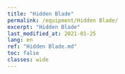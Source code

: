 ```yaml
---
title: "Hidden Blade"
permalink: /equipment/Hidden Blade/
excerpt: "Hidden Blade"
last_modified_at: 2021-01-25
lang: en
ref: "Hidden Blade.md"
toc: false
classes: wide
---
```


